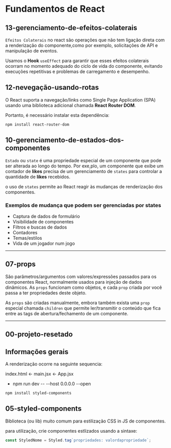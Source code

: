 # Fundamentos de React

## 13-gerenciamento-de-efeitos-colaterais

`Efeitos Colaterais` no react são operações que não tem ligação direta com a renderização do componente,como por exemplo, solicitações de API e manipulação de eventos.

Usamos o **Hook** `useEffect` para garantir que esses efeitos colaterais ocorram no momento adequado do ciclo de vida do componente, evitando execuções repetitivas e problemas de carregamento e desempenho.

## 12-nevegação-usando-rotas

O React suporta a navegação/links como Single Page Application (SPA) usando uma biblioteca adicional chamada **React Router DOM**.

Portanto, é necessário instalar esta dependência:

`npm install react-router-dom`

## 10-gerenciamento-de-estados-dos-componentes

`Estado` ou `state` é uma propriedade especial de um componente que pode ser alterada ao longo do tempo. Por exe,plo, um componente que exibe um contador de **likes** precisa de um gerenciamento de `states` para controlar a quantidade de **likes** recebidos.

o uso de `states` permite ao React reagir às mudanças de renderização dos componentes.

### Exemplos de mudança que podem ser gerenciadas por states

- Captura de dados de formulário
- Visibilidade de componentes
- Filtros e buscas de dados
- Contadores
- Temas/estilos
- Vida de um jogador num jogo

---

## 07-props

São parâmetros/argumentos com valores/expressões passados para os componentes React, normalmente usados para injeção de dados dinâmicos. As `props` funcionam como objetos, e cada `prop` criada por você passa a ter propriedades deste objeto.

As `props` são criadas manualmente, embora também exista uma `prop` especial chamada `children` que permite ler/transmitir o conteúdo que fica entre as tags de abertura/fechamento de um componente.

---

## 00-projeto-resetado

## Informações gerais

A renderização ocorre na seguinte sequencia:

index.html <- main.jsx <- App.jsx

- npm run dev -- --host 0.0.0.0 --open

`npm install styled-components`

## 05-styled-components

Biblioteca (ou lib) muito comum para estilização CSS in JS de componentes.

para utilização, crie componentes estlizados usando a sintaxe:

```javascript
const StyledNome = Styled.tag`propriedades: valordapropriedade`;
```
